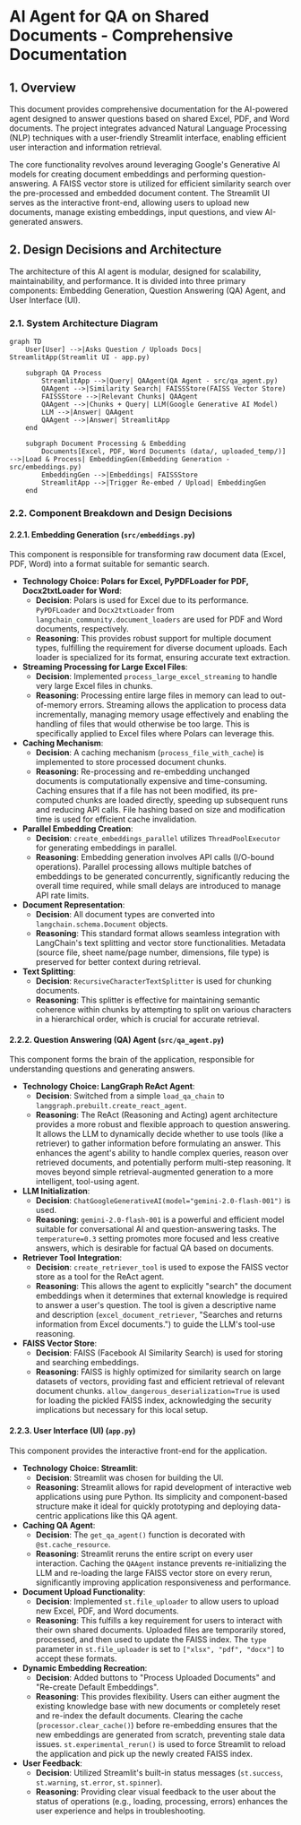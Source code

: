# AI Agent for QA on Shared Documents - Comprehensive Documentation

## 1. Overview

This document provides comprehensive documentation for the AI-powered agent designed to answer questions based on shared Excel, PDF, and Word documents. The project integrates advanced Natural Language Processing (NLP) techniques with a user-friendly Streamlit interface, enabling efficient user interaction and information retrieval.

The core functionality revolves around leveraging Google's Generative AI models for creating document embeddings and performing question-answering. A FAISS vector store is utilized for efficient similarity search over the pre-processed and embedded document content. The Streamlit UI serves as the interactive front-end, allowing users to upload new documents, manage existing embeddings, input questions, and view AI-generated answers.

## 2. Design Decisions and Architecture

The architecture of this AI agent is modular, designed for scalability, maintainability, and performance. It is divided into three primary components: Embedding Generation, Question Answering (QA) Agent, and User Interface (UI).

### 2.1. System Architecture Diagram

```mermaid
graph TD
    User[User] -->|Asks Question / Uploads Docs| StreamlitApp(Streamlit UI - app.py)

    subgraph QA Process
        StreamlitApp -->|Query| QAAgent(QA Agent - src/qa_agent.py)
        QAAgent -->|Similarity Search| FAISSStore(FAISS Vector Store)
        FAISSStore -->|Relevant Chunks| QAAgent
        QAAgent -->|Chunks + Query| LLM(Google Generative AI Model)
        LLM -->|Answer| QAAgent
        QAAgent -->|Answer| StreamlitApp
    end

    subgraph Document Processing & Embedding
        Documents[Excel, PDF, Word Documents (data/, uploaded_temp/)] -->|Load & Process| EmbeddingGen(Embedding Generation - src/embeddings.py)
        EmbeddingGen -->|Embeddings| FAISSStore
        StreamlitApp -->|Trigger Re-embed / Upload| EmbeddingGen
    end
```

### 2.2. Component Breakdown and Design Decisions

#### 2.2.1. Embedding Generation (`src/embeddings.py`)

This component is responsible for transforming raw document data (Excel, PDF, Word) into a format suitable for semantic search.

*   **Technology Choice: Polars for Excel, PyPDFLoader for PDF, Docx2txtLoader for Word**:
    *   **Decision**: Polars is used for Excel due to its performance. `PyPDFLoader` and `Docx2txtLoader` from `langchain_community.document_loaders` are used for PDF and Word documents, respectively.
    *   **Reasoning**: This provides robust support for multiple document types, fulfilling the requirement for diverse document uploads. Each loader is specialized for its format, ensuring accurate text extraction.
*   **Streaming Processing for Large Excel Files**:
    *   **Decision**: Implemented `process_large_excel_streaming` to handle very large Excel files in chunks.
    *   **Reasoning**: Processing entire large files in memory can lead to out-of-memory errors. Streaming allows the application to process data incrementally, managing memory usage effectively and enabling the handling of files that would otherwise be too large. This is specifically applied to Excel files where Polars can leverage this.
*   **Caching Mechanism**:
    *   **Decision**: A caching mechanism (`process_file_with_cache`) is implemented to store processed document chunks.
    *   **Reasoning**: Re-processing and re-embedding unchanged documents is computationally expensive and time-consuming. Caching ensures that if a file has not been modified, its pre-computed chunks are loaded directly, speeding up subsequent runs and reducing API calls. File hashing based on size and modification time is used for efficient cache invalidation.
*   **Parallel Embedding Creation**:
    *   **Decision**: `create_embeddings_parallel` utilizes `ThreadPoolExecutor` for generating embeddings in parallel.
    *   **Reasoning**: Embedding generation involves API calls (I/O-bound operations). Parallel processing allows multiple batches of embeddings to be generated concurrently, significantly reducing the overall time required, while small delays are introduced to manage API rate limits.
*   **Document Representation**:
    *   **Decision**: All document types are converted into `langchain.schema.Document` objects.
    *   **Reasoning**: This standard format allows seamless integration with LangChain's text splitting and vector store functionalities. Metadata (source file, sheet name/page number, dimensions, file type) is preserved for better context during retrieval.
*   **Text Splitting**:
    *   **Decision**: `RecursiveCharacterTextSplitter` is used for chunking documents.
    *   **Reasoning**: This splitter is effective for maintaining semantic coherence within chunks by attempting to split on various characters in a hierarchical order, which is crucial for accurate retrieval.

#### 2.2.2. Question Answering (QA) Agent (`src/qa_agent.py`)

This component forms the brain of the application, responsible for understanding questions and generating answers.

*   **Technology Choice: LangGraph ReAct Agent**:
    *   **Decision**: Switched from a simple `load_qa_chain` to `langgraph.prebuilt.create_react_agent`.
    *   **Reasoning**: The ReAct (Reasoning and Acting) agent architecture provides a more robust and flexible approach to question answering. It allows the LLM to dynamically decide whether to use tools (like a retriever) to gather information before formulating an answer. This enhances the agent's ability to handle complex queries, reason over retrieved documents, and potentially perform multi-step reasoning. It moves beyond simple retrieval-augmented generation to a more intelligent, tool-using agent.
*   **LLM Initialization**:
    *   **Decision**: `ChatGoogleGenerativeAI(model="gemini-2.0-flash-001")` is used.
    *   **Reasoning**: `gemini-2.0-flash-001` is a powerful and efficient model suitable for conversational AI and question-answering tasks. The `temperature=0.3` setting promotes more focused and less creative answers, which is desirable for factual QA based on documents.
*   **Retriever Tool Integration**:
    *   **Decision**: `create_retriever_tool` is used to expose the FAISS vector store as a tool for the ReAct agent.
    *   **Reasoning**: This allows the agent to explicitly "search" the document embeddings when it determines that external knowledge is required to answer a user's question. The tool is given a descriptive name and description (`excel_document_retriever`, "Searches and returns information from Excel documents.") to guide the LLM's tool-use reasoning.
*   **FAISS Vector Store**:
    *   **Decision**: FAISS (Facebook AI Similarity Search) is used for storing and searching embeddings.
    *   **Reasoning**: FAISS is highly optimized for similarity search on large datasets of vectors, providing fast and efficient retrieval of relevant document chunks. `allow_dangerous_deserialization=True` is used for loading the pickled FAISS index, acknowledging the security implications but necessary for this local setup.

#### 2.2.3. User Interface (UI) (`app.py`)

This component provides the interactive front-end for the application.

*   **Technology Choice: Streamlit**:
    *   **Decision**: Streamlit was chosen for building the UI.
    *   **Reasoning**: Streamlit allows for rapid development of interactive web applications using pure Python. Its simplicity and component-based structure make it ideal for quickly prototyping and deploying data-centric applications like this QA agent.
*   **Caching QA Agent**:
    *   **Decision**: The `get_qa_agent()` function is decorated with `@st.cache_resource`.
    *   **Reasoning**: Streamlit reruns the entire script on every user interaction. Caching the `QAAgent` instance prevents re-initializing the LLM and re-loading the large FAISS vector store on every rerun, significantly improving application responsiveness and performance.
*   **Document Upload Functionality**:
    *   **Decision**: Implemented `st.file_uploader` to allow users to upload new Excel, PDF, and Word documents.
    *   **Reasoning**: This fulfills a key requirement for users to interact with their own shared documents. Uploaded files are temporarily stored, processed, and then used to update the FAISS index. The `type` parameter in `st.file_uploader` is set to `["xlsx", "pdf", "docx"]` to accept these formats.
*   **Dynamic Embedding Recreation**:
    *   **Decision**: Added buttons to "Process Uploaded Documents" and "Re-create Default Embeddings".
    *   **Reasoning**: This provides flexibility. Users can either augment the existing knowledge base with new documents or completely reset and re-index the default documents. Clearing the cache (`processor.clear_cache()`) before re-embedding ensures that the new embeddings are generated from scratch, preventing stale data issues. `st.experimental_rerun()` is used to force Streamlit to reload the application and pick up the newly created FAISS index.
*   **User Feedback**:
    *   **Decision**: Utilized Streamlit's built-in status messages (`st.success`, `st.warning`, `st.error`, `st.spinner`).
    *   **Reasoning**: Providing clear visual feedback to the user about the status of operations (e.g., loading, processing, errors) enhances the user experience and helps in troubleshooting.

